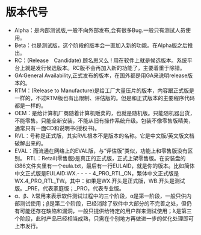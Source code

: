 # 版本代号

- Alpha：是内部测试版,一般不向外部发布,会有很多Bug.一般只有测试人员使用。
- Beta：也是测试版，这个阶段的版本会一直加入新的功能。在Alpha版之后推出。
- RC：(Release　Candidate) 顾名思义么 ! 用在软件上就是候选版本。系统平台上就是发行候选版本。RC版不会再加入新的功能了，主要着重于除错。
- GA:General Availability,正式发布的版本，在国外都是用GA来说明release版本的。
- RTM：(Release to Manufacture)是给工厂大量压片的版本，内容跟正式版是一样的，不过RTM版也有出限制、评估版的。但是和正式版本的主要程序代码都是一样的。
- OEM：是给计算机厂商随着计算机贩卖的，也就是随机版。只能随机器出货，不能零售。只能全新安装，不能从旧有操作系统升级。包装不像零售版精美，通常只有一面CD和说明书(授权书)。
- RVL：号称是正式版，其实RVL根本不是版本的名称。它是中文版/英文版文档破解出来的。
- EVAL：而流通在网络上的EVAL版，与“评估版”类似，功能上和零售版没有区别。 RTL：Retail(零售版)是真正的正式版，正式上架零售版。在安装盘的i386文件夹里有一个eula.txt，最后有一行EULAID，就是你的版本。比如简体中文正式版是EULAID:WX.- - - - 4_PRO_RTL_CN，繁体中文正式版是WX.4_PRO_RTL_TW。其中：如果是WX.开头是正式版，WB.开头是测试版。_PRE，代表家庭版；_PRO，代表专业版。
- α、β、λ常用来表示软件测试过程中的三个阶段，α是第一阶段，一般只供内部测试使用；β是第二个阶段，已经消除了软件中大部分的不完善之处，但仍有可能还存在缺陷和漏洞，一般只提供给特定的用户群来测试使用；λ是第三个阶段，此时产品已经相当成熟，只需在个别地方再做进一步的优化处理即可上市发行。
